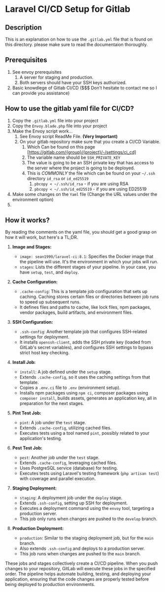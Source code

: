 # Laravel CI/CD Setup for Gitlab

## Description
This is an explanation on how to use the `.gitlab.yml` file that is found on this directory.
please make sure to read the documentaion thoroughly.

## Prerequisites

1. See envoy prerequisites
   1. A server for staging and production.
   2. Both servers should have your SSH keys authorized.
2. Basic knowdlege of Gitlab CI/CD ($$$ Don't hesitate to contact me so I can provide you assistance)

## How to use the gitlab yaml file for CI/CD?

1. Copy the `.gitlab.yml` file into your project
2. Copy the `Envoy.blade.php` file into your project
3. Make the Envoy script work...
   1. See Envoy script ReadMe File. **(Very Important)**
   2. On your gitlab repository make sure that you create a CI/CD Variable.
      1. Which Can be found on this page [https://gitlab.com/{group}/{project}/-/settings/ci_cd]
      2. The variable name should be `SSH_PRIVATE_KEY`
      3. The value is going to be an SSH private key that has access to the server where the project is going to be deployed.
      4. This is *COMMONLY* the file which can be found on your `~/.ssh` directory `id_rsa` or `id_ed25519`
         1. `pbcopy < ~/.ssh/id_rsa` - if you are using RSA 
         2. `pbcopy < ~/.ssh/id_ed25519` - if you are using ED25519
4. Make some changes on the `Yaml` file (Change the URL values under the environment option)
5. 

## How it works?
By reading the comments on the yaml file, you should get a good grasp on how it will work, but here's a TL;DR.

1. **Image and Stages:**
   - `image: sean1999/laravel-ci:8.1`: Specifies the Docker image that the pipeline will use. It's the environment in which your jobs will run.
   - `stages`: Lists the different stages of your pipeline. In your case, you have `setup`, `test`, and `deploy`.

2. **Cache Configuration:**
   - `.cache-config`: This is a template job configuration that sets up caching. Caching stores certain files or directories between job runs to speed up subsequent runs.
   - It defines files and paths to cache, like lock files, npm packages, vendor packages, build artifacts, and environment files.

3. **SSH Configuration:**
   - `.ssh-config`: Another template job that configures SSH-related settings for deployment.
   - It installs `openssh-client`, adds the SSH private key (loaded from GitLab's secret variables), and configures SSH settings to bypass strict host key checking.

4. **Install Job:**
   - `install`: A job defined under the `setup` stage.
   - Extends `.cache-config`, so it uses the caching settings from that template.
   - Copies a `.env.ci` file to `.env` (environment setup).
   - Installs npm packages using `npm ci`, composer packages using `composer install`, builds assets, generates an application key, all in preparation for the next stages.

5. **Pint Test Job:**
   - `pint`: A job under the `test` stage.
   - Extends `.cache-config`, utilizing cached files.
   - Executes tests using a tool named `pint`, possibly related to your application's testing.

6. **Pest Test Job:**
   - `pest`: Another job under the `test` stage.
   - Extends `.cache-config`, leveraging cached files.
   - Uses PostgreSQL service (database) for testing.
   - Executes tests using Laravel's testing framework (`php artisan test`) with coverage and parallel execution.

7. **Staging Deployment:**
   - `staging`: A deployment job under the `deploy` stage.
   - Extends `.ssh-config`, setting up SSH for deployment.
   - Executes a deployment command using the `envoy` tool, targeting a production server.
   - This job only runs when changes are pushed to the `develop` branch.

8. **Production Deployment:**
   - `production`: Similar to the staging deployment job, but for the `main` branch.
   - Also extends `.ssh-config` and deploys to a production server.
   - This job runs when changes are pushed to the `main` branch.

These jobs and stages collectively create a CI/CD pipeline. When you push changes to your repository, GitLab will execute these jobs in the specified order. The pipeline helps automate building, testing, and deploying your application, ensuring that the code changes are properly tested before being deployed to production environments.

